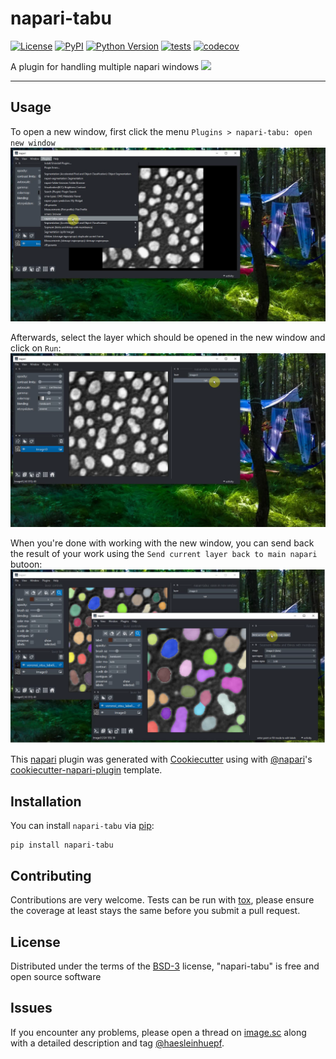 # napari-tabu

[![License](https://img.shields.io/pypi/l/napari-tabu.svg?color=green)](https://github.com/haesleinhuepf/napari-tabu/raw/master/LICENSE)
[![PyPI](https://img.shields.io/pypi/v/napari-tabu.svg?color=green)](https://pypi.org/project/napari-tabu)
[![Python Version](https://img.shields.io/pypi/pyversions/napari-tabu.svg?color=green)](https://python.org)
[![tests](https://github.com/haesleinhuepf/napari-tabu/workflows/tests/badge.svg)](https://github.com/haesleinhuepf/napari-tabu/actions)
[![codecov](https://codecov.io/gh/haesleinhuepf/napari-tabu/branch/master/graph/badge.svg)](https://codecov.io/gh/haesleinhuepf/napari-tabu)

A plugin for handling multiple napari windows
![](https://github.com/haesleinhuepf/napari-tabu/raw/main/docs/napari-tabu-screencast.gif)

----------------------------------

## Usage

To open a new window, first click the menu `Plugins > napari-tabu: open new window`
![](https://github.com/haesleinhuepf/napari-tabu/raw/main/docs/new_window_menu.png)

Afterwards, select the layer which should be opened in the new window and click on `Run`:
![](https://github.com/haesleinhuepf/napari-tabu/raw/main/docs/new_window_dialog.png)

When you're done with working with the new window, you can send back the result of your work using the `Send current layer back to main napari` butoon:
![](https://github.com/haesleinhuepf/napari-tabu/raw/main/docs/send_back.png)

This [napari] plugin was generated with [Cookiecutter] using with [@napari]'s [cookiecutter-napari-plugin] template.

## Installation

You can install `napari-tabu` via [pip]:

    pip install napari-tabu

## Contributing

Contributions are very welcome. Tests can be run with [tox], please ensure
the coverage at least stays the same before you submit a pull request.

## License

Distributed under the terms of the [BSD-3] license,
"napari-tabu" is free and open source software

## Issues

If you encounter any problems, please open a thread on [image.sc](https://image.sc) along with a detailed description and tag [@haesleinhuepf](https://github.com/haesleinhuepf).

[napari]: https://github.com/napari/napari
[Cookiecutter]: https://github.com/audreyr/cookiecutter
[@napari]: https://github.com/napari
[MIT]: http://opensource.org/licenses/MIT
[BSD-3]: http://opensource.org/licenses/BSD-3-Clause
[GNU GPL v3.0]: http://www.gnu.org/licenses/gpl-3.0.txt
[GNU LGPL v3.0]: http://www.gnu.org/licenses/lgpl-3.0.txt
[Apache Software License 2.0]: http://www.apache.org/licenses/LICENSE-2.0
[Mozilla Public License 2.0]: https://www.mozilla.org/media/MPL/2.0/index.txt
[cookiecutter-napari-plugin]: https://github.com/napari/cookiecutter-napari-plugin

[file an issue]: https://github.com/haesleinhuepf/napari-tabu/issues

[napari]: https://github.com/napari/napari
[tox]: https://tox.readthedocs.io/en/latest/
[pip]: https://pypi.org/project/pip/
[PyPI]: https://pypi.org/
